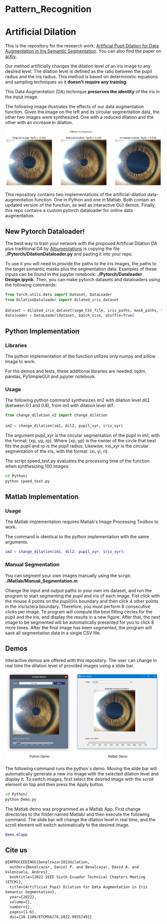 # Pattern_Recognition

# Artificial Dilation
This is the repository for the research work: [Artificial Pupil Dilation for Data Augmentation in Iris Semantic Segmentation](https://ieeexplore.ieee.org/document/9935749). You can also find the paper on [arXiv](https://arxiv.org/abs/2212.12733).

Our method artificially changes the dilation level of an iris image to any desired level. The dilation level is defined as the ratio between the pupil radius and the iris radius. This method is based on deterministic equations and sampling techniques so it **doesn't require any training**.

This Data Augmentation (DA) technique **preserves the identity** of the iris in the input image.

The following image illustrates the effects of our data augmentation function. Given the image on the left and its circular segmentation data, the other two images were synthesized. One with a reduced dilation and the other with an increase in dilation.  

![alt text](./assets/Figure1.png?raw=true)

This repository contains two implementations of the artificial-dilation data-augmentation function. One in Python and one in Matlab. Both contain an updated version of the function, as well as interactive GUI demos. Finally, this repo contains a custom pytorch dataloader for online data augmentation.

## New Pytorch Dataloader!
The best way to train your network with the proposed Artificial Dilation DA plus traditional DA by [Albumentations](https://albumentations.ai/) is copying the file **./Pytorch/DilationDataloader.py** and pasting it into your repo.

To use it you will need to provide the paths to the iris images, the paths to the target semantic masks plus the segmentation data. Examples of these inputs can be found in the jupyter notebook: **./Pytorch/Dataloader Design.ipynb**. Then, you can make pytorch datasets and dataloaders using the following commands:

```python
from torch.utils.data import Dataset, DataLoader
from DilationDataloader import dilated_iris_dataset

dataset = dilated_iris_dataset(segm_CSV_file, iris_paths, mask_paths, transform)
dataloader = DataLoader(dataset, batch_size, shuffle=True)
```

## Python Implementation
### Libraries
The python implementation of the function utilizes only numpy and pillow Image to work.

For the demos and tests, these additional libraries are needed: tqdm, pandas, PySimpleGUI and jupyter notebook.

### Usage
The following python command synthesizes im2 with dilation level dil2 (between 0.1 and 0.8), from im1 with dilation level dil1.

```python
from change_dilation_v2 import change_dilation

im2 = change_dilation(im1, dil2, pupil_xyr, iris_xyr)
```

The argument pupil_xyr is the circular segmentation of the pupil in im1, with the format: (xp, yp, rp). Where (xp, yp) is the center of the circle that best fits the pupil and rp is the pupil radius. Likewise, iris_xyr is the circular segmentation of the iris, with the format: (xi, yi, ri).

The script speed_test.py evaluates the processing time of the function when synthesizing 100 images:

```bash
cd Python/
python speed_test.py
```

## Matlab Implementation
### Usage
The Matlab implementation requires Matlab's Image Processing Toolbox to work.

The command is identical to the python implementation with the same arguments.

```matlab
im2 = change_dilation(im1, dil2, pupil_xyr, iris_xyr);
```

### Manual Segmentation
You can segment your own images manually using the script: **./Matlab/Manual_Segmentation.m**

Change the input and output paths to your own iris dataset, and run the program to start segmenting the pupil and iris of each image. Fist click with the mouse 4 points on the pupil/iris boundary and then click 4 other points in the iris/sclera boundary. Therefore, you must perform 8 consecutive clicks per image. Te program will compute the best fitting circles for the pupil and the iris, and display the results in a new figure. After that, the next image to be segmented will be automatically presented for you to click 8 more times. After the final image has been segmented, the program will save all segmentation data in a single CSV file.

## Demos
Interactive demos are offered with this repository. The user can change in real time the dilation level of provided images using a slide bar.

![alt text](./assets/GUIs.png?raw=true)

The following command runs the python´s demo. Moving the slide bar will automatically generate a new iris image with the selected dilation level and display it. To switch images, first select the desired image with the scroll element on top and then press the Apply button.

```bash
cd Python/
python Demo.py
```

The Matlab demo was programmed as a Matlab App. First change directories to the folder named Matlab/ and then execute the following command. The slide bar will change the dilation level in real time, and the scroll element will switch automatically to the desired image.

```matlab
Demo.mlapp
```

## Cite us
```
@INPROCEEDINGS{benalcazar2022dilation,
  author={Benalcazar, Daniel P. and Benalcazar, David A. and Valenzuela, Andres},
  booktitle={2022 IEEE Sixth Ecuador Technical Chapters Meeting (ETCM)},
  title={Artificial Pupil Dilation for Data Augmentation in Iris Semantic Segmentation},
  year={2022},
  volume={},
  number={},
  pages={1-6},
  doi={10.1109/ETCM56276.2022.9935749}}
```
